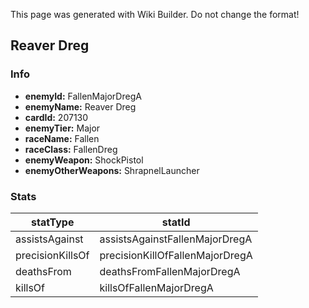 <span class="wiki-builder">This page was generated with Wiki Builder. Do not change the format!</span>

## Reaver Dreg
### Info
* **enemyId:** FallenMajorDregA
* **enemyName:** Reaver Dreg
* **cardId:** 207130
* **enemyTier:** Major
* **raceName:** Fallen
* **raceClass:** FallenDreg
* **enemyWeapon:** ShockPistol
* **enemyOtherWeapons:** ShrapnelLauncher

### Stats
statType | statId
-------- | ------
assistsAgainst | assistsAgainstFallenMajorDregA
precisionKillsOf | precisionKillOfFallenMajorDregA
deathsFrom | deathsFromFallenMajorDregA
killsOf | killsOfFallenMajorDregA

